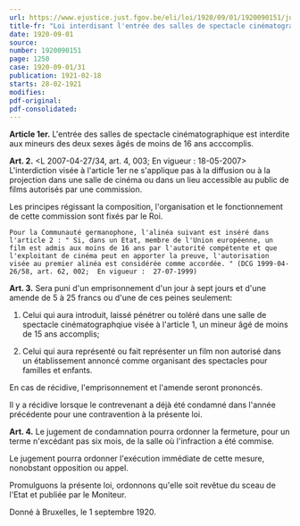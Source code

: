 ```yaml
---
url: https://www.ejustice.just.fgov.be/eli/loi/1920/09/01/1920090151/justel
title-fr: "Loi interdisant l'entrée des salles de spectacle cinématographique aux mineurs âgés de moins de 16 ans. (NOTE : Consultation des versions antérieures à partir du 01-01-1990 et mis à jour au 08-05-2007) Voir modification(s)"
date: 1920-09-01
source:
number: 1920090151
page: 1250
case: 1920-09-01/31
publication: 1921-02-18
starts: 28-02-1921
modifies:
pdf-original:
pdf-consolidated:
---
```


**Article 1er.** L'entrée des salles de spectacle cinématographique est interdite aux mineurs des deux sexes âgés de moins de 16 ans acccomplis.

**Art. 2.** <L 2007-04-27/34, art. 4, 003;  En vigueur :  18-05-2007> L'interdiction visée à l'article 1er ne s'applique pas à la diffusion ou à la projection dans une salle de cinéma ou dans un lieu accessible au public de films autorisés par une commission.

Les principes régissant la composition, l'organisation et le fonctionnement de cette commission sont fixés par le Roi.

`Pour la Communauté germanophone, l'alinéa suivant est inséré dans l'article 2 : " Si, dans un Etat, membre de l'Union européenne, un film est admis aux moins de 16 ans par l'autorité compétente et que l'exploitant de cinéma peut en apporter la preuve, l'autorisation visée au premier alinéa est considérée comme accordée. " (DCG 1999-04-26/58, art. 62, 002;  En vigueur :  27-07-1999)`

**Art. 3.** Sera puni d'un emprisonnement d'un jour à sept jours et d'une amende de 5 à 25 francs ou d'une de ces peines seulement:

1. Celui qui aura introduit, laissé pénétrer ou toléré dans une salle de spectacle cinématographqiue visée à l'article 1, un mineur âgé de moins de 15 ans accomplis;

2. Celui qui aura représenté ou fait représenter un film non autorisé dans un établissement annoncé comme organisant des spectacles pour familles et enfants.

En cas de récidive, l'emprisonnement et l'amende seront prononcés.

Il y a récidive lorsque le contrevenant a déjà été condamné dans l'année précédente pour une contravention à la présente loi.

**Art. 4.** Le jugement de condamnation pourra ordonner la fermeture, pour un terme n'excédant pas six mois, de la salle où l'infraction a été commise.

Le jugement pourra ordonner l'exécution immédiate de cette mesure, nonobstant opposition ou appel.

Promulguons la présente loi, ordonnons qu'elle soit revêtue du sceau de l'Etat et publiée par le Moniteur.

Donné à Bruxelles, le 1 septembre 1920.
